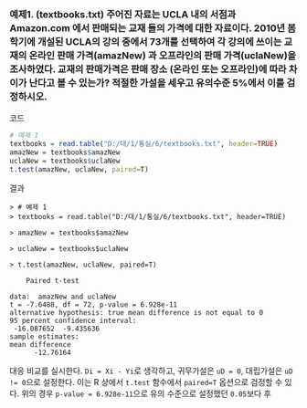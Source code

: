 ### 예제1. (textbooks.txt) 주어진 자료는 UCLA 내의 서점과 Amazon.com 에서 판매되는 교재 들의 가격에 대한 자료이다. 2010년 봄학기에 개설된 UCLA의 강의 중에서 73개를 선택하여 각 강의에 쓰이는 교재의 온라인 판매 가격(amazNew) 과 오프라인의 판매 가격(uclaNew)을 조사하였다. 교재의 판매가격은 판매 장소 (온라인 또는 오프라인)에 따라 차이가 난다고 볼 수 있는가? 적절한 가설을 세우고 유의수준 5%에서 이를 검정하시오.

코드
```R
# 예제 1
textbooks = read.table("D:/대/1/통실/6/textbooks.txt", header=TRUE)
amazNew = textbooks$amazNew
uclaNew = textbooks$uclaNew
t.test(amazNew, uclaNew, paired=T)
```

결과
```
> # 예제 1
> textbooks = read.table("D:/대/1/통실/6/textbooks.txt", header=TRUE)

> amazNew = textbooks$amazNew

> uclaNew = textbooks$uclaNew

> t.test(amazNew, uclaNew, paired=T)

	Paired t-test

data:  amazNew and uclaNew
t = -7.6488, df = 72, p-value = 6.928e-11
alternative hypothesis: true mean difference is not equal to 0
95 percent confidence interval:
 -16.087652  -9.435636
sample estimates:
mean difference 
      -12.76164
```

대응 비교를 실시한다. `Di = Xi - Yi`로 생각하고, 귀무가설은 `uD = 0`, 대립가설은 `uD != 0`으로 설정한다. 이는 R 상에서 `t.test` 함수에서 `paired=T` 옵션으로 검정할 수 있다. 위의 경우  `p-value = 6.928e-11`으로 유의 수준으로 설정했던 `0.05`보다 후